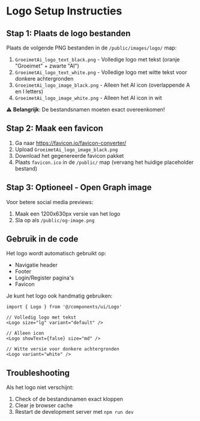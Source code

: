# Logo Setup Instructies

## Stap 1: Plaats de logo bestanden

Plaats de volgende PNG bestanden in de `/public/images/logo/` map:

1. `GroeimetAi_logo_text_black.png` - Volledige logo met tekst (oranje "Groeimet" + zwarte "AI")
2. `GroeimetAi_logo_text_white.png` - Volledige logo met witte tekst voor donkere achtergronden
3. `GroeimetAi_logo_image_black.png` - Alleen het AI icon (overlappende A en I letters)
4. `GroeimetAi_logo_image_white.png` - Alleen het AI icon in wit

⚠️ **Belangrijk**: De bestandsnamen moeten exact overeenkomen!

## Stap 2: Maak een favicon

1. Ga naar https://favicon.io/favicon-converter/
2. Upload `GroeimetAi_logo_image_black.png`
3. Download het gegenereerde favicon pakket
4. Plaats `favicon.ico` in de `/public/` map (vervang het huidige placeholder bestand)

## Stap 3: Optioneel - Open Graph image

Voor betere social media previews:
1. Maak een 1200x630px versie van het logo
2. Sla op als `/public/og-image.png`

## Gebruik in de code

Het logo wordt automatisch gebruikt op:
- Navigatie header
- Footer
- Login/Register pagina's
- Favicon

Je kunt het logo ook handmatig gebruiken:

```tsx
import { Logo } from '@/components/ui/Logo'

// Volledig logo met tekst
<Logo size="lg" variant="default" />

// Alleen icon
<Logo showText={false} size="md" />

// Witte versie voor donkere achtergronden
<Logo variant="white" />
```

## Troubleshooting

Als het logo niet verschijnt:
1. Check of de bestandsnamen exact kloppen
2. Clear je browser cache
3. Restart de development server met `npm run dev`